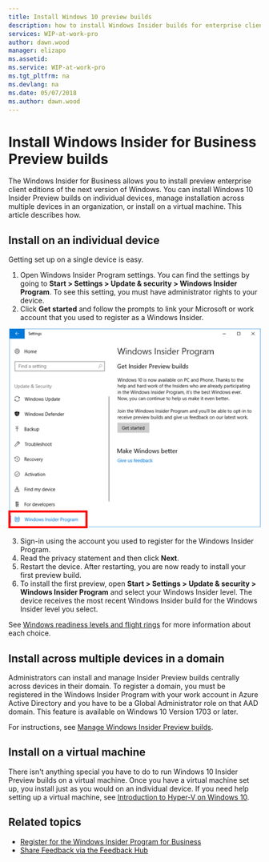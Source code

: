 ```yaml
---
title: Install Windows 10 preview builds
description: how to install Windows Insider builds for enterprise client devices
services: WIP-at-work-pro
author: dawn.wood
manager: elizapo
ms.assetid: 
ms.service: WIP-at-work-pro
ms.tgt_pltfrm: na
ms.devlang: na
ms.date: 05/07/2018
ms.author: dawn.wood
---
```




# Install Windows Insider for Business Preview builds
The Windows Insider for Business allows you to install preview enterprise client editions of the next version of Windows. You can install Windows 10 Insider Preview builds on individual devices, manage installation across multiple devices in an organization, or install on a virtual machine. This article describes how.




## Install on an individual device
Getting set up on a single device is easy. 
1. Open Windows Insider Program settings. You can find the settings by going to <b>Start > Settings > Update & security > Windows Insider Program</b>. To see this setting, you must have administrator rights to your device.
2. Click <b>Get started</b> and follow the prompts to link your Microsoft or work account that you used to register as a Windows Insider. 

![alt text](images/wip4biz_prompts.png "Get started button for installing WIP builds")

3. Sign-in using the account you used to register for the Windows Insider Program.
4. Read the privacy statement and then click <b>Next</b>.
5. Restart the device. After restarting, you are now ready to install your first preview build.
6. To install the first preview, open <b>Start > Settings > Update & security > Windows Insider Program</b> and select your Windows Insider level. The device receives the most recent Windows Insider build for the Windows Insider level you select. 

See [Windows readiness levels and flight rings](wip-4-biz-flight-levels-and-rings.md) for more information about each choice. 

## Install across multiple devices in a domain 
Administrators can install and manage Insider Preview builds centrally across devices in their domain. To register a domain, you must be registered in the Windows Insider Program with your work account in Azure Active Directory and you have to be a Global Administrator role on that AAD domain. This feature is available on Windows 10 Version 1703 or later. 

For instructions, see [Manage Windows Insider Preview builds](wip-4-biz-manage-builds.md).

## Install on a virtual machine
There isn't anything special you have to do to run Windows 10 Insider Preview builds on a virtual machine. Once you have a virtual machine set up, you install just as you would on an individual device. If you need help setting up a virtual machine, see [Introduction to Hyper-V on Windows 10](https://docs.microsoft.com/virtualization/hyper-v-on-windows/about/).

## Related topics

* [Register for the Windows Insider Program for Business](wip-4-biz-install.md)
* [Share Feedback via the Feedback Hub](wip-4-biz-feedback-hub.md)
